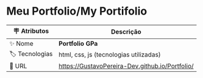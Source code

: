 # Meu Portfolio/My Portifolio
| :placard: Atributos | Descrição   |
| -------------  | --- |
| :sparkles: Nome        | **Portfolio GPa**
| :label: Tecnologias | html, css, js (tecnologias utilizadas)
| :rocket: URL         | https://GustavoPereira-Dev.github.io/Portfolio/
